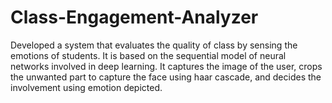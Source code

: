 # Class-Engagement-Analyzer
Developed a system that evaluates the quality of class by sensing the emotions of students. It is based on the sequential model of neural networks involved in deep learning. It captures the image of the user, crops the unwanted part to capture the face using haar cascade, and decides the involvement using emotion depicted.
